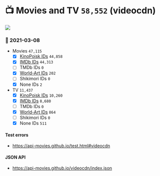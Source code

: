 # :tv: Movies and TV `58,552` (videocdn)

<a href="https://API-Movies.github.io"><img src="https://API-Movies.github.io/banner.png?cache"></a>

### :date: 2021-03-08
- Movies `47,115`
  - [x] <a href="https://API-Movies.github.io/videocdn/movie_kinopoisk_ids.json">KinoPoisk IDs</a> `44,858`
  - [x] <a href="https://API-Movies.github.io/videocdn/movie_imdb_ids.json">IMDb IDs</a> `44,313`
  - [ ] TMDb IDs `0`
  - [x] <a href="https://API-Movies.github.io/videocdn/movie_world_art_ids.json">World-Art IDs</a> `202`
  - [ ] Shikimori IDs `0`
  - [x] None IDs `2`
- TV `11,437`
  - [x] <a href="https://API-Movies.github.io/videocdn/tv_kinopoisk_ids.json">KinoPoisk IDs</a> `10,260`
  - [x] <a href="https://API-Movies.github.io/videocdn/tv_imdb_ids.json">IMDb IDs</a> `8,680`
  - [ ] TMDb IDs `0`
  - [x] <a href="https://API-Movies.github.io/videocdn/tv_world_art_ids.json">World-Art IDs</a> `864`
  - [ ] Shikimori IDs `0`
  - [x] None IDs `511`
#### Test errors
- <a href='https://api-movies.github.io/test.html#videocdn'>https://api-movies.github.io/test.html#videocdn</a>
#### JSON API
- <a href='https://api-movies.github.io/videocdn/index.json'>https://api-movies.github.io/videocdn/index.json</a>
